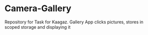 # Camera-Gallery
Repository for Task for Kaagaz. Gallery App clicks pictures, stores in scoped storage and displaying it
